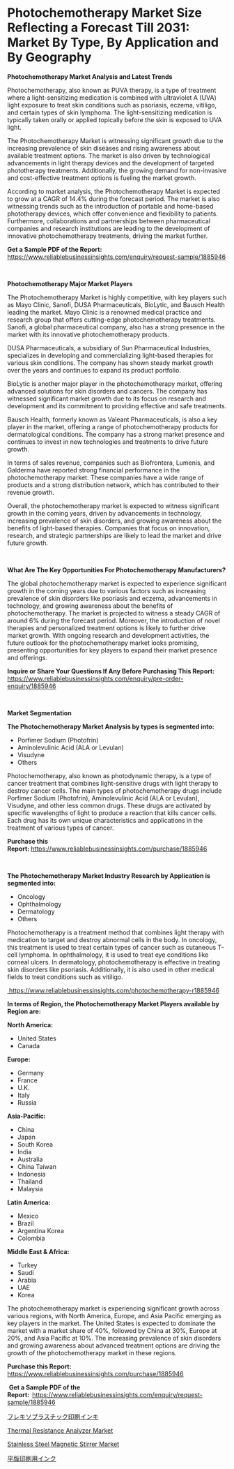 <p><h1>Photochemotherapy Market Size Reflecting a Forecast Till 2031: Market By Type, By Application and By Geography</h1></p><p><strong>Photochemotherapy Market Analysis and Latest Trends</strong></p>
<p><p>Photochemotherapy, also known as PUVA therapy, is a type of treatment where a light-sensitizing medication is combined with ultraviolet A (UVA) light exposure to treat skin conditions such as psoriasis, eczema, vitiligo, and certain types of skin lymphoma. The light-sensitizing medication is typically taken orally or applied topically before the skin is exposed to UVA light.</p><p>The Photochemotherapy Market is witnessing significant growth due to the increasing prevalence of skin diseases and rising awareness about available treatment options. The market is also driven by technological advancements in light therapy devices and the development of targeted phototherapy treatments. Additionally, the growing demand for non-invasive and cost-effective treatment options is fueling the market growth.</p><p>According to market analysis, the Photochemotherapy Market is expected to grow at a CAGR of 14.4% during the forecast period. The market is also witnessing trends such as the introduction of portable and home-based phototherapy devices, which offer convenience and flexibility to patients. Furthermore, collaborations and partnerships between pharmaceutical companies and research institutions are leading to the development of innovative photochemotherapy treatments, driving the market further.</p></p>
<p><strong>Get a Sample PDF of the Report:&nbsp;</strong> <a href="https://www.reliablebusinessinsights.com/enquiry/request-sample/1885946">https://www.reliablebusinessinsights.com/enquiry/request-sample/1885946</a></p>
<p>&nbsp;</p>
<p><strong>Photochemotherapy Major Market Players</strong></p>
<p><p>The Photochemotherapy Market is highly competitive, with key players such as Mayo Clinic, Sanofi, DUSA Pharmaceuticals, BioLytic, and Bausch Health leading the market. Mayo Clinic is a renowned medical practice and research group that offers cutting-edge photochemotherapy treatments. Sanofi, a global pharmaceutical company, also has a strong presence in the market with its innovative photochemotherapy products.</p><p>DUSA Pharmaceuticals, a subsidiary of Sun Pharmaceutical Industries, specializes in developing and commercializing light-based therapies for various skin conditions. The company has shown steady market growth over the years and continues to expand its product portfolio.</p><p>BioLytic is another major player in the photochemotherapy market, offering advanced solutions for skin disorders and cancers. The company has witnessed significant market growth due to its focus on research and development and its commitment to providing effective and safe treatments.</p><p>Bausch Health, formerly known as Valeant Pharmaceuticals, is also a key player in the market, offering a range of photochemotherapy products for dermatological conditions. The company has a strong market presence and continues to invest in new technologies and treatments to drive future growth.</p><p>In terms of sales revenue, companies such as Biofrontera, Lumenis, and Galderma have reported strong financial performance in the photochemotherapy market. These companies have a wide range of products and a strong distribution network, which has contributed to their revenue growth.</p><p>Overall, the photochemotherapy market is expected to witness significant growth in the coming years, driven by advancements in technology, increasing prevalence of skin disorders, and growing awareness about the benefits of light-based therapies. Companies that focus on innovation, research, and strategic partnerships are likely to lead the market and drive future growth.</p></p>
<p>&nbsp;</p>
<p><strong>What Are The Key Opportunities For Photochemotherapy Manufacturers?</strong></p>
<p><p>The global photochemotherapy market is expected to experience significant growth in the coming years due to various factors such as increasing prevalence of skin disorders like psoriasis and eczema, advancements in technology, and growing awareness about the benefits of photochemotherapy. The market is projected to witness a steady CAGR of around 6% during the forecast period. Moreover, the introduction of novel therapies and personalized treatment options is likely to further drive market growth. With ongoing research and development activities, the future outlook for the photochemotherapy market looks promising, presenting opportunities for key players to expand their market presence and offerings.</p></p>
<p><strong>Inquire or Share Your Questions If Any Before Purchasing This Report:</strong> <a href="https://www.reliablebusinessinsights.com/enquiry/pre-order-enquiry/1885946">https://www.reliablebusinessinsights.com/enquiry/pre-order-enquiry/1885946</a></p>
<p>&nbsp;</p>
<p><strong>Market Segmentation</strong></p>
<p><strong>The Photochemotherapy Market Analysis by types is segmented into:</strong></p>
<p><ul><li>Porfimer Sodium (Photofrin)</li><li>Aminolevulinic Acid (ALA or Levulan)</li><li>Visudyne</li><li>Others</li></ul></p>
<p><p>Photochemotherapy, also known as photodynamic therapy, is a type of cancer treatment that combines light-sensitive drugs with light therapy to destroy cancer cells. The main types of photochemotherapy drugs include Porfimer Sodium (Photofrin), Aminolevulinic Acid (ALA or Levulan), Visudyne, and other less common drugs. These drugs are activated by specific wavelengths of light to produce a reaction that kills cancer cells. Each drug has its own unique characteristics and applications in the treatment of various types of cancer.</p></p>
<p><strong>Purchase this Report:&nbsp;</strong><a href="https://www.reliablebusinessinsights.com/purchase/1885946">https://www.reliablebusinessinsights.com/purchase/1885946</a></p>
<p>&nbsp;</p>
<p><strong>The Photochemotherapy Market Industry Research by Application is segmented into:</strong></p>
<p><ul><li>Oncology</li><li>Ophthalmology</li><li>Dermatology</li><li>Others</li></ul></p>
<p><p>Photochemotherapy is a treatment method that combines light therapy with medication to target and destroy abnormal cells in the body. In oncology, this treatment is used to treat certain types of cancer such as cutaneous T-cell lymphoma. In ophthalmology, it is used to treat eye conditions like corneal ulcers. In dermatology, photochemotherapy is effective in treating skin disorders like psoriasis. Additionally, it is also used in other medical fields to treat conditions such as vitiligo.</p></p>
<p><a href="https://www.reliablebusinessinsights.com/photochemotherapy-r1885946">&nbsp;https://www.reliablebusinessinsights.com/photochemotherapy-r1885946</a></p>
<p><strong>In terms of Region, the Photochemotherapy Market Players available by Region are:</strong></p>
<p>
    <p> <strong> North America: </strong>
        <ul>
            <li>United States</li>
            <li>Canada</li>
        </ul>
        </p> 
    <p> <strong> Europe: </strong>
        <ul>
            <li>Germany</li>
            <li>France</li>
            <li>U.K.</li>
            <li>Italy</li>
            <li>Russia</li>
        </ul>
        </p> 
    <p> <strong> Asia-Pacific: </strong>
        <ul>
            <li>China</li>
            <li>Japan</li>
            <li>South Korea</li>
            <li>India</li>
            <li>Australia</li>
            <li>China Taiwan</li>
            <li>Indonesia</li>
            <li>Thailand</li>
            <li>Malaysia</li>
        </ul>
        </p> 
    <p> <strong> Latin America: </strong>
        <ul>
            <li>Mexico</li>
            <li>Brazil</li>
            <li>Argentina Korea</li>
            <li>Colombia</li>
        </ul>
        </p> 
    <p> <strong> Middle East & Africa: </strong>
        <ul>
            <li>Turkey</li>
            <li>Saudi</li>
            <li>Arabia</li>
            <li>UAE</li>
            <li>Korea</li>
        </ul>
    </p>
    </p>
<p><p>The photochemotherapy market is experiencing significant growth across various regions, with North America, Europe, and Asia Pacific emerging as key players in the market. The United States is expected to dominate the market with a market share of 40%, followed by China at 30%, Europe at 20%, and Asia Pacific at 10%. The increasing prevalence of skin disorders and growing awareness about advanced treatment options are driving the growth of the photochemotherapy market in these regions.</p></p>
<p><strong>Purchase this Report: </strong><a href="https://www.reliablebusinessinsights.com/purchase/1885946">https://www.reliablebusinessinsights.com/purchase/1885946</a></p>
<p>&nbsp;<strong>Get a Sample PDF of the Report:&nbsp;&nbsp;</strong><a href="https://www.reliablebusinessinsights.com/enquiry/request-sample/1885946">https://www.reliablebusinessinsights.com/enquiry/request-sample/1885946</a></p>
<p><strong></strong></p>
<p><p><a href="https://github.com/MacyOrn/Market-Research-Report-List-1/blob/main/5393602168779.md">フレキソプラスチック印刷インキ</a></p><p><a href="https://github.com/sosoelmasry38/Market-Research-Report-List-1/blob/main/thermal-resistance-analyzer-market.md">Thermal Resistance Analyzer Market</a></p><p><a href="https://github.com/khkjaxbn36/Market-Research-Report-List-1/blob/main/stainless-steel-magnetic-stirrer-market.md">Stainless Steel Magnetic Stirrer Market</a></p><p><a href="https://github.com/charm854/Market-Research-Report-List-2/blob/main/2757258168778.md">平版印刷用インク</a></p></p>